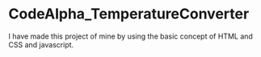 # CodeAlpha_TemperatureConverter
I have made this project of mine by using the basic concept of HTML and CSS and javascript.
